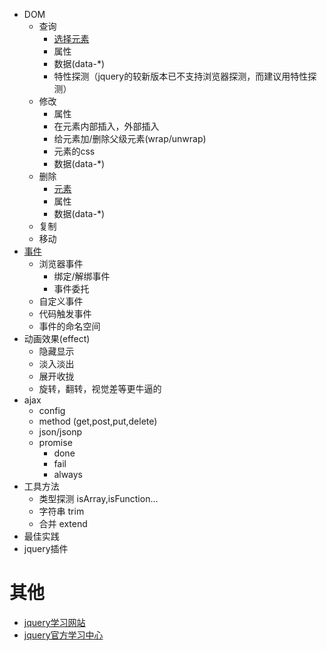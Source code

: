 * DOM
    * 查询
        * [选择元素](./select-elem.md)
        * 属性
        * 数据(data-*)
        * 特性探测（jquery的较新版本已不支持浏览器探测，而建议用特性探测）
    * 修改
        * 属性
        * 在元素内部插入，外部插入
        * 给元素加/删除父级元素(wrap/unwrap)
        * 元素的css
        * 数据(data-*)
    * 删除
        * [元素](./modify-elem.md#remove)
        * 属性
        * 数据(data-*)
    * 复制
    * 移动
* [事件](./event.md)
    * 浏览器事件
        * 绑定/解绑事件
        * 事件委托
    * 自定义事件
    * 代码触发事件
    * 事件的命名空间
* 动画效果(effect)
    * 隐藏显示
    * 淡入淡出
    * 展开收拢
    * 旋转，翻转，视觉差等更牛逼的 
* ajax
    * config
    * method (get,post,put,delete)
    * json/jsonp
    * promise
        * done
        * fail
        * always
* 工具方法
    * 类型探测 isArray,isFunction...
    * 字符串 trim
    * 合并 extend
* 最佳实践
* jquery插件

# 其他
* [jquery学习网站](http://www.learningjquery.com/)
* [jquery官方学习中心](http://learn.jquery.com/)
